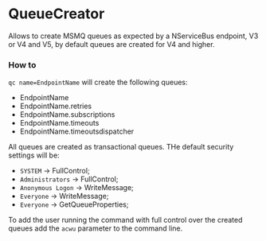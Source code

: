 # QueueCreator

Allows to create MSMQ queues as expected by a NServiceBus endpoint, V3 or V4 and V5, by default queues are created for V4 and higher.

### How to

`qc name=EndpointName` will create the following queues:

* EndpointName
* EndpointName.retries
* EndpointName.subscriptions
* EndpointName.timeouts
* EndpointName.timeoutsdispatcher

All queues are created as transactional queues. THe default security settings will be:

* `SYSTEM` -> FullControl;
* `Administrators` -> FullControl;
* `Anonymous Logon` -> WriteMessage;
* `Everyone` -> WriteMessage;
* `Everyone` -> GetQueueProperties;

To add the user running the command with full control over the created queues add the `acwu` parameter to the command line.
